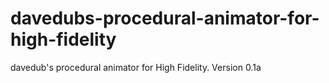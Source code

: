 davedubs-procedural-animator-for-high-fidelity
==============================================

davedub's procedural animator for High Fidelity.  Version 0.1a

